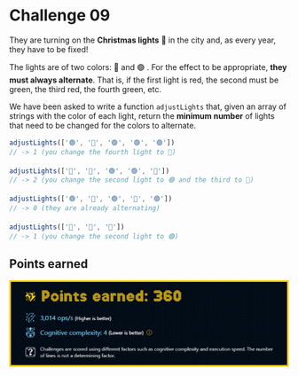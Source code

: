 # Challenge 09

They are turning on the **Christmas lights** 🎄 in the city and, as every year, they have to be fixed!

The lights are of two colors: 🔴 and 🟢 . For the effect to be appropriate, **they must always alternate**. That is, if the first light is red, the second must be green, the third red, the fourth green, etc.

We have been asked to write a function `adjustLights` that, given an array of strings with the color of each light, return the **minimum number** of lights that need to be changed for the colors to alternate.

```js
adjustLights(['🟢', '🔴', '🟢', '🟢', '🟢'])
// -> 1 (you change the fourth light to 🔴)

adjustLights(['🔴', '🔴', '🟢', '🟢', '🔴'])
// -> 2 (you change the second light to 🟢 and the third to 🔴)

adjustLights(['🟢', '🔴', '🟢', '🔴', '🟢'])
// -> 0 (they are already alternating)

adjustLights(['🔴', '🔴', '🔴'])
// -> 1 (you change the second light to 🟢)
```

## Points earned

![360 points](../../.github/09-challenge-score.png)
